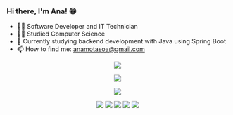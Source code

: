 ### Hi there, I'm Ana! 😁

- 👩‍💻 Software Developer and IT Technician
- 👩‍🎓 Studied Computer Science
- 🤔 Currently studying backend development with Java using Spring Boot 
- 📫 How to find me: anamotasoa@gmail.com


<p align="center">
    <img src="https://github-readme-streak-stats.herokuapp.com/?user=beamstriz&theme=radical&hide_border=false"/>
</p>

<p align="center">
    <img src="https://github-readme-stats.vercel.app/api?username=beamstriz&theme=radical&show_icons=true&hide_border=false&count_private=true"/>
</p>

<p align="center">
    <img src="https://github-readme-stats.vercel.app/api/top-langs/?username=beamstriz&layout=compact&langs_count=16&theme=dracula"/>
</p>

<p align="center">
  <a href="https://www.instagram.com/ana.motas/" target="_blank"><img src="https://img.shields.io/badge/-Instagram-%23E4405F?style=for-the-badge&logo=instagram&logoColor=white" target="_blank"></a>
  <a href="www.linkedin.com/in/anamotasoa" target="_blank"><img src="https://img.shields.io/badge/-LinkedIn-%230077B5?style=for-the-badge&logo=linkedin&logoColor=white" target="_blank"></a> 
  <a href = "mailto:anamotasoa@gmail.com"><img src="https://img.shields.io/badge/Gmail-D14836?style=for-the-badge&logo=gmail&logoColor=white"></a>
  <a href = ""><img src="https://img.shields.io/badge/Telegram-2CA5E0?style=for-the-badge&logo=telegram&logoColor=white"></a>
  <a href = ""><img src="https://img.shields.io/badge/WhatsApp-25D366?style=for-the-badge&logo=whatsapp&logoColor=white"></a>
</p>
